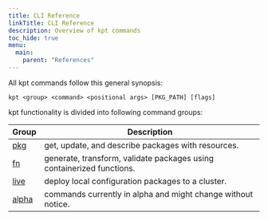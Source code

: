 ```yaml
---
title: CLI Reference
linkTitle: CLI Reference
description: Overview of kpt commands
toc_hide: true
menu:
  main:
    parent: "References"
---
```


<!--mdtogo:Short
    
-->

<!--mdtogo:Long-->

All kpt commands follow this general synopsis:

```shell
kpt <group> <command> <positional args> [PKG_PATH] [flags]
```

kpt functionality is divided into following command groups:

| Group   | Description                                                           |
| ------- | --------------------------------------------------------------------- |
| [pkg]   | get, update, and describe packages with resources.                    |
| [fn]    | generate, transform, validate packages using containerized functions. |
| [live]  | deploy local configuration packages to a cluster.                     |
| [alpha] | commands currently in alpha and might change without notice.          |

<!--mdtogo-->

[pkg]: /reference/cli/pkg/
[fn]: /reference/cli/fn/
[live]: /reference/cli/live/
[alpha]: /reference/cli/alpha/